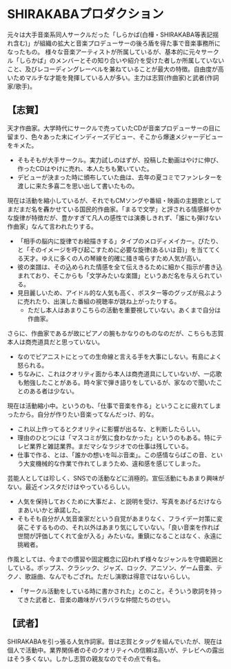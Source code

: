 # SHIRAKABAプロダクション
元々は大手音楽系同人サークルだった「しらかば(白樺・SHIRAKABA等表記揺れ含む)」が組織の拡大と音楽プロデューサーの後ろ盾を得た事で音楽事務所になったもの。
様々な音楽アーティストが所属しているが、基本的に元々サークル「しらかば」のメンバーとその知り合いや紹介を受けた者しか所属していないこと、及びレコーディングレーベルを兼ねていることが最大の特徴。自由度が高いためマルチな才能を発揮している人が多い。主力は志賀(作曲家)と武者(作詞家/歌手)。

## 【志賀】
天才作曲家。大学時代にサークルで売っていたCDが音楽プロデューサーの目に留まり、色々あった末にインディーズデビュー、そこから爆速メジャーデビューをキメた。
- そもそもが大手サークル。実力試しのはずが、投稿した動画はやけに伸び、作ったCDはやけに売れ、本人たちも驚いていた。
- デビューが決まった時に頒布していた曲は、去年の夏コミでファンレターを渡しに来た多喜二を思い出して書いたもの。

現在は活動を縮小しているが、それでもCMソングや番組・映画の主題歌としてまだまだ名を轟かせている国民的作曲家。「まるで文学」と評される情感鮮やかな旋律が特徴だが、豊かすぎて凡人の感性では演奏しきれず、「誰にも弾けない作曲家」なんて言われたりする。
- 「相手の脳内に旋律でお絵描きする」タイプのメロディメイカー。ぴたり、と「そのイメージを呼び起こすために必要な旋律(あるいは音)」を当ててくる天才。ゆえに多くの人の琴線を的確に掻き鳴らすため人気が高い。
- 彼の楽譜は、その込められた情感を全て伝えきるために細かく指示が書き込まれており、そこからも「文学みたいな楽譜」というあだ名を与えられている。
- 見目麗しいため、アイドル的な人気も高く、ポスター等のグッズが飛ぶように売れたり、出演した番組の視聴率が跳ね上がったりする。
	- ただし本人はあまりこちらの活動を重要視していない。あくまで自分は作曲家。

さらに、作曲家であるが故にピアノの腕もかなりのものなのだが、こちらも志賀本人は商売道具だと思っていない。
- なのでピアニストにとっての生命線と言える手を大事にしない。有島によく怒られる。
- ちなみに、これはクオリティ面から本人は商売道具にしていないが、一応歌も勉強したことがある。時々家で弾き語りをしているが、家なので聞いたことのある者は少ない。

現在は活動縮小中。というのも、「仕事で音楽を作る」ということに疲れてしまったから。自分が作りたい音楽ってなんだっけ、的な。
- これ以上作ってるとクオリティに影響が出るな、と判断したらしい。
- 理由のひとつには「マスコミが気に食わなかった」というのもある。特にテレビ業界と雑誌業界。まだマシなラジオでの仕事は残している。
- 仕事で作る、とは、「誰かの想いを叫ぶ音楽」。この感情ならばこの音、という大変機械的な作業で作れてしまうため、違和感を感じてしまった。

芸能人としては珍しく、SNSでの活動などに消極的。宣伝活動にもあまり興味がない。最近インスタだけはやっているらしい。
- 人気を保持しておくために大事だよ、と説明を受け、写真をあげるだけならまあいいかと承諾した。
- そもそも自分が人気音楽家だという自覚があまりなく、フライデー対策に変装こそするものの、それ以外はあまり気にしていない。「良い音楽を作れば世間が評価してくれて金が入る」みたいな。重鎮になることはなく、永遠に挑戦者。

作風としては、今までの慣習や固定概念に囚われず様々なジャンルを守備範囲としている。ポップス、クラシック、ジャズ、ロック、アニソン、ゲーム音楽、テクノ、歌謡曲、なんでもござれ。ただし演歌は得意ではないらしい。
- 「サークル活動をしている時に書かされた」とのこと。そういう歌詞を持ってきた武者と、音楽の趣味がバラバラな仲間たちのせい。


## 【武者】
SHIRAKABAを引っ張る人気作詞家。昔は志賀とタッグを組んでいたが、現在は個人で活動中。業界関係者のそのクオリティへの信頼は高いが、テレビへの露出はそう多くない。しかし志賀の親友なのでその点で有名。




